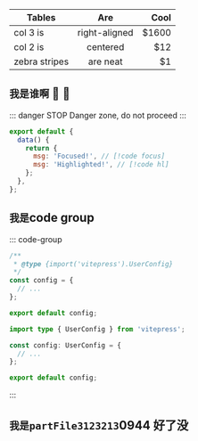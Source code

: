 | Tables        |      Are      |  Cool |
| ------------- | :-----------: | ----: |
| col 3 is      | right-aligned | $1600 |
| col 2 is      |   centered    |   $12 |
| zebra stripes |   are neat    |    $1 |

## `我是谁啊` :tada: :100:

::: danger STOP
Danger zone, do not proceed
:::

<!-- [[toc]] -->

```js
export default {
  data() {
    return {
      msg: 'Focused!', // [!code focus]
      msg: 'Highlighted!', // [!code hl]
    };
  },
};
```

## `我是`code group

::: code-group

```js [config.js]
/**
 * @type {import('vitepress').UserConfig}
 */
const config = {
  // ...
};

export default config;
```

```ts [config.ts]
import type { UserConfig } from 'vitepress';

const config: UserConfig = {
  // ...
};

export default config;
```

:::

## `我是partFile3123213`0944 好了没

<!-- @include: ./asdMore.md -->
